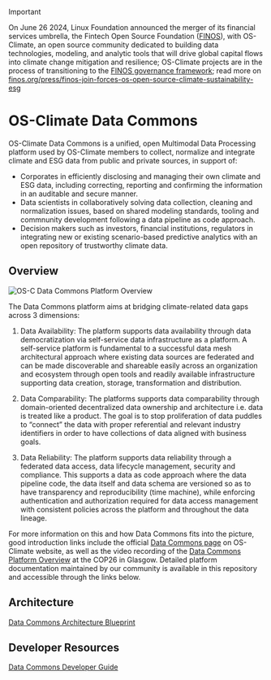 
> [!IMPORTANT]
> On June 26 2024, Linux Foundation announced the merger of its financial services umbrella, the Fintech Open Source Foundation ([FINOS](https://finos.org)), with OS-Climate, an open source community dedicated to building data technologies, modeling, and analytic tools that will drive global capital flows into climate change mitigation and resilience; OS-Climate projects are in the process of transitioning to the [FINOS governance framework](https://community.finos.org/docs/governance); read more on [finos.org/press/finos-join-forces-os-open-source-climate-sustainability-esg](https://finos.org/press/finos-join-forces-os-open-source-climate-sustainability-esg)

# OS-Climate Data Commons

OS-Climate Data Commons is a unified, open Multimodal Data Processing platform used by OS-Climate members to collect, normalize and integrate climate and ESG data from public and private sources, in support of:

- Corporates in efficiently disclosing and managing their own climate and ESG data, including correcting, reporting and confirming the information in an auditable and secure manner.
- Data scientists in collaboratively solving data collection, cleaning and normalization issues, based on shared modeling standards, tooling and commnunity development following a data pipeline as code approach.
- Decision makers such as investors, financial institutions, regulators in integrating new or existing scenario-based predictive analytics with an open repository of trustworthy climate data.

## Overview

![OS-C Data Commons Platform Overview](https://github.com/os-climate/os_c_data_commons/blob/main/images/architecture/COP26-Overview-Business.png)

The Data Commons platform aims at bridging climate-related data gaps across 3 dimensions:

1. Data Availability: The platform supports data availability through data democratization via self-service data infrastructure as a platform. A self-service platform is fundamental to a successful data mesh architectural approach where existing data sources are federated and can be made discoverable and shareable easily across an organization and ecosystem through open tools and readily available infrastructure supporting data creation, storage, transformation and distribution.

2. Data Comparability: The platforms supports data comparability through domain-oriented decentralized data ownership and architecture i.e. data is treated like a product. The goal is to stop proliferation of data puddles to “connect” the data with proper referential and relevant industry identifiers in order to have collections of data aligned with business goals.

3. Data Reliability: The platform supports data reliability through a federated data access, data lifecycle management, security and compliance. This supports a data as code approach where the data pipeline code, the data itself and data schema are versioned so as to have transparency and reproducibility (time machine), while enforcing authentication and authorization required for data access management with consistent policies across the platform and throughout the data lineage.

For more information on this and how Data Commons fits into the picture, good introduction links include the official [Data Commons page](https://os-climate.org/data-commons/) on OS-Climate website, as well as the video recording of the [Data Commons Platform Overview](https://vimeo.com/645282758) at the COP26 in Glasgow. Detailed platform documentation maintained by our community is available in this repository and accessible through the links below.

## Architecture

[Data Commons Architecture Blueprint](https://github.com/os-climate/os_c_data_commons/blob/main/os-c-data-commons-architecture-blueprint.md)

## Developer Resources

[Data Commons Developer Guide](https://github.com/os-climate/os_c_data_commons/blob/main/os-c-data-commons-developer-guide.md)
